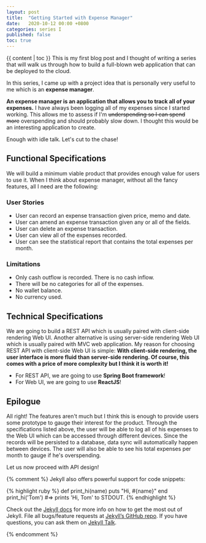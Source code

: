 ```yaml
---
layout: post
title:  "Getting Started with Expense Manager"
date:   2020-10-12 00:00 +0800
categories: series I
published: false
toc: true
---
```

{{ content | toc }}
This is my first blog post and I thought of writing a series that will walk us through how to build a full-blown web application that can be deployed to the cloud.

In this series, I came up with a project idea that is personally very useful to me which is an **expense manager**.

**An expense manager is an application that allows you to track all of your expenses.** I have always been logging all of my expenses since I started working. This allows me to assess if I'm ~~underspending so I can spend more~~ overspending and should probably slow down. I thought this would be an interesting application to create.

Enough with idle talk. Let's cut to the chase!

## Functional Specifications
We will build a minimum viable product that provides enough value for users to use it. When I think about expense manager, without all the fancy features, all I need are the following:

### User Stories
- User can record an expense transaction given price, memo and date.
- User can amend an expense transaction given any or all of the fields.
- User can delete an expense transaction.
- User can view all of the expenses recorded.
- User can see the statistical report that contains the total expenses per month.

### Limitations
- Only cash outflow is recorded. There is no cash inflow.
- There will be no categories for all of the expenses.
- No wallet balance.
- No currency used.

## Technical Specifications
We are going to build a REST API which is usually paired with client-side rendering Web UI. Another alternative is using server-side rendering Web UI which is usually paired with MVC web application. My reason for choosing REST API with client-side Web UI is simple: **With client-side rendering, the user interface is more fluid than server-side rendering. Of course, this comes with a price of more complexity but I think it is worth it!**

- For REST API, we are going to use **Spring Boot framework**! 
- For Web UI, we are going to use **ReactJS**!

## Epilogue
All right! The features aren't much but I think this is enough to provide users some prototype to gauge their interest for the product. Through the specifications listed above, the user will be able to log all of his expenses to the Web UI which can be accessed through different devices. Since the records will be persisted to a database, data sync will automatically happen between devices. The user will also be able to see his total expenses per month to gauge if he's overspending. 

Let us now proceed with API design!







{% comment %}
Jekyll also offers powerful support for code snippets:

{% highlight ruby %}
def print_hi(name)
  puts "Hi, #{name}"
end
print_hi('Tom')
#=> prints 'Hi, Tom' to STDOUT.
{% endhighlight %}

Check out the [Jekyll docs][jekyll-docs] for more info on how to get the most out of Jekyll. File all bugs/feature requests at [Jekyll’s GitHub repo][jekyll-gh]. If you have questions, you can ask them on [Jekyll Talk][jekyll-talk].

[jekyll-docs]: https://jekyllrb.com/docs/home
[jekyll-gh]:   https://github.com/jekyll/jekyll
[jekyll-talk]: https://talk.jekyllrb.com/
{% endcomment %}
